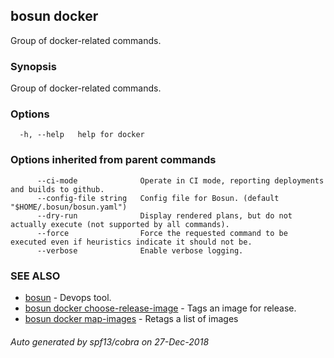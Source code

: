 ## bosun docker

Group of docker-related commands.

### Synopsis

Group of docker-related commands.

### Options

```
  -h, --help   help for docker
```

### Options inherited from parent commands

```
      --ci-mode              Operate in CI mode, reporting deployments and builds to github.
      --config-file string   Config file for Bosun. (default "$HOME/.bosun/bosun.yaml")
      --dry-run              Display rendered plans, but do not actually execute (not supported by all commands).
      --force                Force the requested command to be executed even if heuristics indicate it should not be.
      --verbose              Enable verbose logging.
```

### SEE ALSO

* [bosun](bosun.md)	 - Devops tool.
* [bosun docker choose-release-image](bosun_docker_choose-release-image.md)	 - Tags an image for release.
* [bosun docker map-images](bosun_docker_map-images.md)	 - Retags a list of images

###### Auto generated by spf13/cobra on 27-Dec-2018
